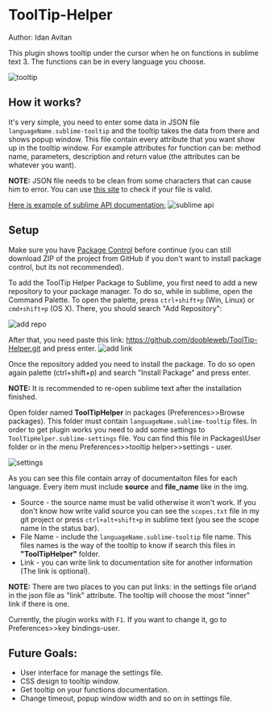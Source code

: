 # ToolTip-Helper

Author: Idan Avitan

This plugin shows tooltip under the cursor when he on functions in sublime text 3.
The functions can be in every language you choose.

<img src="http://s29.postimg.org/9gworxjlj/tooltip.png" alt="tooltip">

## How it works?
It's very simple, you need to enter some data in JSON file <code>languageName.sublime-tooltip</code> and the tooltip takes the data from there and shows popup window.
This file contain every attribute that you want show up in the tooltip window. For example attributes for function can be: method name, parameters, description and return value (the attributes can be whatever you want).

<b>NOTE:</b> JSON file needs to be clean from some characters that can cause him to error. 
You can use <a href="http://jsonlint.com/">this site</a> to check if your file is valid.

<u>Here is example of sublime API documentation:</u>
<img src="http://s10.postimg.org/t1ecgy9vt/json_example.png" alt="sublime api">

## Setup

Make sure you have <a href="https://packagecontrol.io/installation" alt="packagecontrol">Package Control</a> before continue (you can still download ZIP of the project from GitHub if you don't want to install package control, but its not recommended).


To add the ToolTip Helper Package to Sublime, you first need to add a new repository to your package manager. To do so, while in sublime, open the Command Palette. To open the palette, press <code>ctrl+shift+p</code> (Win, Linux) or <code>cmd+shift+p</code> (OS X).
There, you should search "Add Repository": 

<img src="http://s12.postimg.org/iv5k5nwul/add_repo.png" alt="add repo">

After that, you need paste this link: https://github.com/doobleweb/ToolTip-Helper.git and press enter.
<img src="http://s9.postimg.org/vu5pvg467/url_dooble.png" alt="add link">

Once the repository added you need to install the package. To do so open again palette (ctrl+shift+p) and search "Install Package" and press enter.

<b>NOTE:</b> It is recommended to re-open sublime text after the installation finished.

Open folder named <b>ToolTipHelper</b> in packages (Preferences>>Browse packages). This folder must contain <code>languageName.sublime-tooltip</code> files.
In order to get plugin works you need to add some settings to <code>ToolTipHelper.sublime-settings</code> file.
You can find this file in Packages\User folder or in the menu Preferences>>tooltip helper>>settings - user.

<img src="http://s22.postimg.org/a0e4wb5nl/settings.png" alt="settings">

As you can see this file contain array of documentaiton files for each language.
Every item must include <b>source</b> and <b>file_name</b> like in the img.

<ul>
  <li> Source - the source name must be valid otherwise it won't work. If you don't know how write valid source you can see the <code>scopes.txt</code> file in my git project or press <code>ctrl+alt+shift+p</code> in sublime text (you see the scope name in the status bar).
  <li> File Name - include the <code>languageName.sublime-tooltip</code> file name. This files names is the way of the tooltip to know if search this files in <b>"ToolTipHelper"</b> folder.
  <li> Link - you can write link to documentation site for another information (The link is optional).
</ul>

<b>NOTE:</b> There are two places to you can put links: in the settings file or\and in the json file as "link" attribute.
The tooltip will choose the most "inner" link if there is one.


Currently, the plugin works with <code>F1</code>. If you want to change it,  go to Preferences>>key bindings-user.

## Future Goals:
<ul> 
  <li> User interface for manage the settings file.
  <li> CSS design to tooltip window.
  <li> Get tooltip on your functions documentation.
  <li> Change timeout, popup window width and so on in settings file.
</ul>
